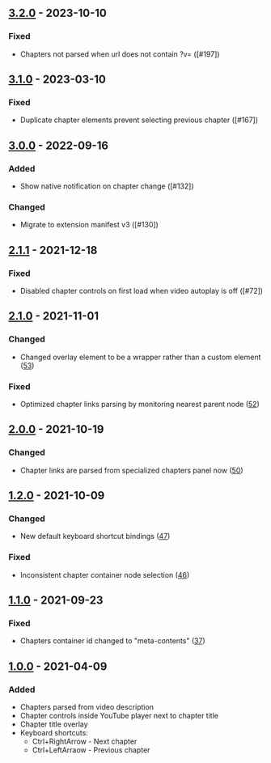 ## [3.2.0] - 2023-10-10
### Fixed
- Chapters not parsed when url does not contain ?v= ([#197])

## [3.1.0] - 2023-03-10
### Fixed
- Duplicate chapter elements prevent selecting previous chapter ([#167])

## [3.0.0] - 2022-09-16
### Added
- Show native notification on chapter change ([#132])
### Changed
- Migrate to extension manifest v3 ([#130])

## [2.1.1] - 2021-12-18
### Fixed
- Disabled chapter controls on first load when video autoplay is off ([#72])

## [2.1.0] - 2021-11-01
### Changed
- Changed overlay element to be a wrapper rather than a custom element ([53])
### Fixed
- Optimized chapter links parsing by monitoring nearest parent node ([52])

## [2.0.0] - 2021-10-19
### Changed
- Chapter links are parsed from specialized chapters panel now ([50])

## [1.2.0] - 2021-10-09
### Changed
- New default keyboard shortcut bindings ([47])
### Fixed
- Inconsistent chapter container node selection ([46])

## [1.1.0] - 2021-09-23
### Fixed
- Chapters container id changed to "meta-contents" ([37])

## [1.0.0] - 2021-04-09
### Added
- Chapters parsed from video description
- Chapter controls inside YouTube player next to chapter title
- Chapter title overlay
- Keyboard shortcuts:
    - Ctrl+RightArrow - Next chapter
    - Ctrl+LeftArraow - Previous chapter

[1.0.0]: https://github.com/aalexeenco/YouTubeChapters/releases/tag/v1.0.0
[1.1.0]: https://github.com/aalexeenco/YouTubeChapters/releases/tag/v1.1.0
[1.2.0]: https://github.com/aalexeenco/YouTubeChapters/releases/tag/v1.2.0
[2.0.0]: https://github.com/aalexeenco/YouTubeChapters/releases/tag/v2.0.0
[2.1.0]: https://github.com/aalexeenco/YouTubeChapters/releases/tag/v2.1.0
[2.1.1]: https://github.com/aalexeenco/YouTubeChapters/releases/tag/v2.1.1
[3.0.0]: https://github.com/aalexeenco/YouTubeChapters/releases/tag/v3.0.0
[3.1.0]: https://github.com/aalexeenco/YouTubeChapters/releases/tag/v3.1.0
[3.2.0]: https://github.com/aalexeenco/YouTubeChapters/releases/tag/v3.2.0

[37]: https://github.com/aalexeenco/YouTubeChapters/pull/37
[46]: https://github.com/aalexeenco/YouTubeChapters/pull/46
[47]: https://github.com/aalexeenco/YouTubeChapters/issues/47
[50]: https://github.com/aalexeenco/YouTubeChapters/pull/50
[52]: https://github.com/aalexeenco/YouTubeChapters/issues/52
[53]: https://github.com/aalexeenco/YouTubeChapters/issues/53
[72]: https://github.com/aalexeenco/YouTubeChapters/issues/72
[130]: https://github.com/aalexeenco/YouTubeChapters/issues/130
[132]: https://github.com/aalexeenco/YouTubeChapters/issues/132
[167]: https://github.com/aalexeenco/YouTubeChapters/issues/167
[197]: https://github.com/aalexeenco/YouTubeChapters/issues/197
